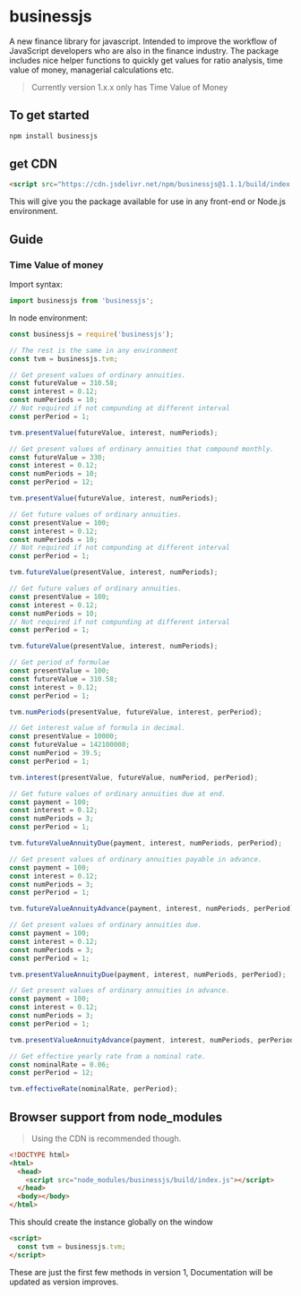 # businessjs

A new finance library for javascript. Intended to improve the workflow of JavaScript developers who are also in the finance industry.
The package includes nice helper functions to quickly get values for ratio analysis, time value of money, managerial calculations etc.

> Currently version 1.x.x only has Time Value of Money

## To get started

```bash
npm install businessjs
```

## get CDN

```html
<script src="https://cdn.jsdelivr.net/npm/businessjs@1.1.1/build/index.min.js"></script>
```

This will give you the package available for use in any front-end or Node.js environment.

## Guide

### Time Value of money

Import syntax:

```js
import businessjs from 'businessjs';
```

In node environment:

```js
const businessjs = require('businessjs');

// The rest is the same in any environment
const tvm = businessjs.tvm;

// Get present values of ordinary annuities.
const futureValue = 310.58;
const interest = 0.12;
const numPeriods = 10;
// Not required if not compunding at different interval
const perPeriod = 1;

tvm.presentValue(futureValue, interest, numPeriods);

// Get present values of ordinary annuities that compound monthly.
const futureValue = 330;
const interest = 0.12;
const numPeriods = 10;
const perPeriod = 12;

tvm.presentValue(futureValue, interest, numPeriods);

// Get future values of ordinary annuities.
const presentValue = 100;
const interest = 0.12;
const numPeriods = 10;
// Not required if not compunding at different interval
const perPeriod = 1;

tvm.futureValue(presentValue, interest, numPeriods);

// Get future values of ordinary annuities.
const presentValue = 100;
const interest = 0.12;
const numPeriods = 10;
// Not required if not compunding at different interval
const perPeriod = 1;

tvm.futureValue(presentValue, interest, numPeriods);

// Get period of formulae
const presentValue = 100;
const futureValue = 310.58;
const interest = 0.12;
const perPeriod = 1;

tvm.numPeriods(presentValue, futureValue, interest, perPeriod);

// Get interest value of formula in decimal.
const presentValue = 10000;
const futureValue = 142100000;
const numPeriod = 39.5;
const perPeriod = 1;

tvm.interest(presentValue, futureValue, numPeriod, perPeriod);

// Get future values of ordinary annuities due at end.
const payment = 100;
const interest = 0.12;
const numPeriods = 3;
const perPeriod = 1;

tvm.futureValueAnnuityDue(payment, interest, numPeriods, perPeriod);

// Get present values of ordinary annuities payable in advance.
const payment = 100;
const interest = 0.12;
const numPeriods = 3;
const perPeriod = 1;

tvm.futureValueAnnuityAdvance(payment, interest, numPeriods, perPeriod);

// Get present values of ordinary annuities due.
const payment = 100;
const interest = 0.12;
const numPeriods = 3;
const perPeriod = 1;

tvm.presentValueAnnuityDue(payment, interest, numPeriods, perPeriod);

// Get present values of ordinary annuities in advance.
const payment = 100;
const interest = 0.12;
const numPeriods = 3;
const perPeriod = 1;

tvm.presentValueAnnuityAdvance(payment, interest, numPeriods, perPeriod);

// Get effective yearly rate from a nominal rate.
const nominalRate = 0.06;
const perPeriod = 12;

tvm.effectiveRate(nominalRate, perPeriod);
```

## Browser support from node_modules

> Using the CDN is recommended though.

```html
<!DOCTYPE html>
<html>
  <head>
    <script src="node_modules/businessjs/build/index.js"></script>
  </head>
  <body></body>
</html>
```

This should create the instance globally on the window

```html
<script>
  const tvm = businessjs.tvm;
</script>
```

These are just the first few methods in version 1, Documentation will be updated as version improves.
